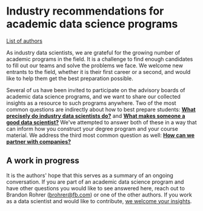 # Industry recommendations for academic data science programs

[List of authors](authors.md)

As industry data scientists, we are grateful for the growing number of academic programs in the field. It is a challenge to find enough candidates to fill out our teams and solve the problems we face. We welcome new entrants to the field, whether it is their first career or a second, and would like to help them get the best preparation possible.


Several of us have been invited to participate on the advisory boards of academic data science programs, and we want to share our collected insights as a resource to such programs anywhere.
Two of the most common questions are indirectly about how to best prepare students: [**What precisely do industry data scientists do?**](what_DS_do.md) and [**What makes someone a good data scientist?**](strong_DS_skills.md)
We've attempted to answer both of these in a way that can inform how you construct your degree program and your course material.
We address the third most common question as well: [**How can we partner with companies?**](partnering.md)

## A work in progress

It is the authors' hope that this serves as a summary of an ongoing conversation. 
If you are part of an academic data science program and have other questions you would like to see answered here,
reach out to Brandon Rohrer (brohrer@fb.com) or one of the other authors.
If you work as a data scientist and would like to contribute, [we welcome your insights](author_q_and_a.md).

